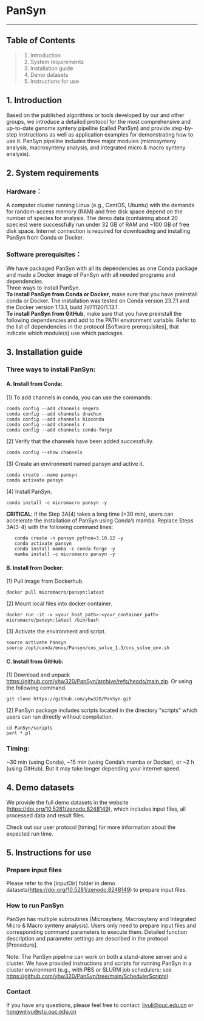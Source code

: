 # PanSyn

--------------------------
Table of Contents
--------------------------
> 1. Introduction
> 2. System requirements
> 3. Installation guide
> 4. Demo datasets
> 5. Instructions for use


## 1. Introduction
Based on the published algorithms or tools developed by our and other groups, we introduce a detailed protocol for the most comprehensive and up-to-date genome synteny pipeline (called PanSyn) and provide step-by-step instructions as well as application examples for demonstrating how to use it. PanSyn pipeline includes three major modules (microsynteny analysis, macrosynteny analysis, and integrated micro & macro synteny analysis). 


## 2. System requirements
### Hardware：
A computer cluster running Linux (e.g., CentOS, Ubuntu) with the demands for random-access memory (RAM) and free disk space depend on the number of species for analysis. The demo data (containing about 20 species) were successfully run under 32 GB of RAM and ~100 GB of free disk space. Internet connection is required for downloading and installing PanSyn from Conda or Docker.

### Software prerequisites：
We have packaged PanSyn with all its dependencies as one Conda package and made a Docker image of PanSyn with all needed programs and dependencies.<br>Three ways to install PanSyn.<br>**To install PanSyn from Conda or Docker**, make sure that you have preinstall conda or Docker. The installation was tested on Conda version 23.7.1 and the Docker version 1.13.1, build 7d71120/1.13.1.<br>**To install PanSyn from GitHub**, make sure that you have preinstall the following dependencies and add to the PATH environment variable. Refer to the list of dependencies in the protocol [Software prerequisites], that indicate which module(s) use which packages.


## 3. Installation guide
### Three ways to install PanSyn:
#### A. Install from Conda:
(1) To add channels in conda, you can use the commands:<br>
```
conda config --add channels seqera
conda config --add channels dnachun
conda config --add channels bioconda
conda config --add channels r
conda config --add channels conda-forge
```
 
(2) Verify that the channels have been added successfully.<br>
```
conda config --show channels  
```
(3) Create an environment named pansyn and active it.<br>
```
conda create --name pansyn  
conda activate pansyn  
```
(4) Install PanSyn.<br>
```
conda install -c micromacro pansyn -y
```
**CRITICAL**: If the Step 3A(4) takes a long time (>30 min), users can accelerate the installation of PanSyn using Conda’s mamba. Replace Steps 3A(3-4) with the following command lines:<br>
 ```
	conda create -n pansyn python=3.10.12 -y
	conda activate pansyn
	conda install mamba -c conda-forge -y
	mamba install -c micromacro pansyn -y
 ```
#### B. Install from Docker:
(1) Pull image from Dockerhub.<br>
```
docker pull micromacro/pansyn:latest
```
(2) Mount local files into docker container.<br>
```
docker run -it -v <your_host_path>:<your_container_path> micromacro/pansyn:latest /bin/bash
```
(3) Activate the environment and script.<br>
```
source activate Pansyn
source /opt/conda/envs/Pansyn/cns_solve_1.3/cns_solve_env.sh
```
#### C. Install from GitHub:
(1) Download and unpack https://github.com/yhw320/PanSyn/archive/refs/heads/main.zip. Or using the following command.<br>
```
git clone https://github.com/yhw320/PanSyn.git  
```
(2) PanSyn package includes scripts located in the directory "scripts" which users can run directly without compilation.<br>
```
cd PanSyn/scripts  
perl *.pl
```
### Timing: 
~30 min (using Conda), ~15 min (using Conda’s mamba or Docker), or ~2 h (using GitHub). But it may take longer depending your internet speed.

## 4. Demo datasets
We provide the full demo datasets in the website (https://doi.org/10.5281/zenodo.8248149), which includes input files, all processed data and result files.

Check out our user protocol [timing] for more information about the expected run time.

## 5. Instructions for use
### Prepare input files
Please refer to the [inputDir] folder in demo datasets(https://doi.org/10.5281/zenodo.8248149) to prepare input files.

### How to run PanSyn
PanSyn has multiple subroutines (Microsyteny, Macrosyteny and Integrated Micro & Macro synteny analysis). Users only need to prepare input files and corresponding command parameters to execute them. 
Detailed function description and parameter settings are described in the protocol [Procedure]. 

Note: The PanSyn pipeline can work on both a stand-alone server and a cluster. We have provided instructions and scripts for running PanSyn in a cluster environment (e.g., with PBS or SLURM job schedulers; see https://github.com/yhw320/PanSyn/tree/main/SchedulerScripts).

### Contact
If you have any questions, please feel free to contact: liyuli@ouc.edu.cn or hongweiyu@stu.ouc.edu.cn
